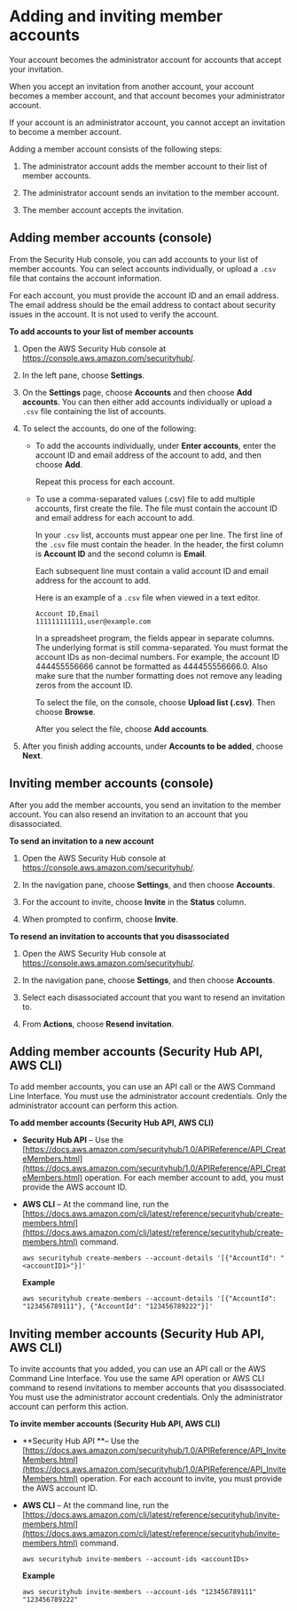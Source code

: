 # Adding and inviting member accounts<a name="securityhub-accounts-add-invite"></a>

Your account becomes the administrator account for accounts that accept your invitation\.

When you accept an invitation from another account, your account becomes a member account, and that account becomes your administrator account\.

If your account is an administrator account, you cannot accept an invitation to become a member account\.

Adding a member account consists of the following steps:

1. The administrator account adds the member account to their list of member accounts\.

1. The administrator account sends an invitation to the member account\.

1. The member account accepts the invitation\. 

## Adding member accounts \(console\)<a name="securityhub-add-accounts-console"></a>

From the Security Hub console, you can add accounts to your list of member accounts\. You can select accounts individually, or upload a `.csv` file that contains the account information\.

For each account, you must provide the account ID and an email address\. The email address should be the email address to contact about security issues in the account\. It is not used to verify the account\.

**To add accounts to your list of member accounts**

1. Open the AWS Security Hub console at [https://console\.aws\.amazon\.com/securityhub/](https://console.aws.amazon.com/securityhub/)\.

1. In the left pane, choose **Settings**\.

1. On the **Settings** page, choose **Accounts** and then choose **Add accounts**\. You can then either add accounts individually or upload a `.csv` file containing the list of accounts\.

1. To select the accounts, do one of the following:
   + To add the accounts individually, under **Enter accounts**, enter the account ID and email address of the account to add, and then choose **Add**\.

     Repeat this process for each account\.
   + To use a comma\-separated values \(\.csv\) file to add multiple accounts, first create the file\. The file must contain the account ID and email address for each account to add\.

     In your `.csv` list, accounts must appear one per line\. The first line of the `.csv` file must contain the header\. In the header, the first column is **Account ID** and the second column is **Email**\.

     Each subsequent line must contain a valid account ID and email address for the account to add\.

     Here is an example of a `.csv` file when viewed in a text editor\.

     ```
     Account ID,Email
     111111111111,user@example.com
     ```

     In a spreadsheet program, the fields appear in separate columns\. The underlying format is still comma\-separated\. You must format the account IDs as non\-decimal numbers\. For example, the account ID 444455556666 cannot be formatted as 444455556666\.0\. Also make sure that the number formatting does not remove any leading zeros from the account ID\.

     To select the file, on the console, choose **Upload list \(\.csv\)**\. Then choose **Browse**\.

     After you select the file, choose **Add accounts**\.

1. After you finish adding accounts, under **Accounts to be added**, choose **Next**\.

## Inviting member accounts \(console\)<a name="securityhub-invite-accounts-console"></a>

After you add the member accounts, you send an invitation to the member account\. You can also resend an invitation to an account that you disassociated\.

**To send an invitation to a new account**

1. Open the AWS Security Hub console at [https://console\.aws\.amazon\.com/securityhub/](https://console.aws.amazon.com/securityhub/)\.

1. In the navigation pane, choose **Settings**, and then choose **Accounts**\. 

1. For the account to invite, choose **Invite** in the **Status** column\.

1. When prompted to confirm, choose **Invite**\.

**To resend an invitation to accounts that you disassociated**

1. Open the AWS Security Hub console at [https://console\.aws\.amazon\.com/securityhub/](https://console.aws.amazon.com/securityhub/)\.

1. In the navigation pane, choose **Settings**, and then choose **Accounts**\. 

1. Select each disassociated account that you want to resend an invitation to\.

1. From **Actions**, choose **Resend invitation**\.

## Adding member accounts \(Security Hub API, AWS CLI\)<a name="securityhub-add-accounts-api-cli"></a>

To add member accounts, you can use an API call or the AWS Command Line Interface\. You must use the administrator account credentials\. Only the administrator account can perform this action\.

**To add member accounts \(Security Hub API, AWS CLI\)**
+ **Security Hub API** – Use the [https://docs.aws.amazon.com/securityhub/1.0/APIReference/API_CreateMembers.html](https://docs.aws.amazon.com/securityhub/1.0/APIReference/API_CreateMembers.html) operation\. For each member account to add, you must provide the AWS account ID\.
+ **AWS CLI** – At the command line, run the [https://docs.aws.amazon.com/cli/latest/reference/securityhub/create-members.html](https://docs.aws.amazon.com/cli/latest/reference/securityhub/create-members.html) command\.

  ```
  aws securityhub create-members --account-details '[{"AccountId": "<accountID1>"}]'
  ```

  **Example**

  ```
  aws securityhub create-members --account-details '[{"AccountId": "123456789111"}, {"AccountId": "123456789222"}]'
  ```

## Inviting member accounts \(Security Hub API, AWS CLI\)<a name="securityhub-invite-accounts-api-cli"></a>

To invite accounts that you added, you can use an API call or the AWS Command Line Interface\. You use the same API operation or AWS CLI command to resend invitations to member accounts that you disassociated\. You must use the administrator account credentials\. Only the administrator account can perform this action\.

**To invite member accounts \(Security Hub API, AWS CLI\)**
+ **Security Hub API **– Use the [https://docs.aws.amazon.com/securityhub/1.0/APIReference/API_InviteMembers.html](https://docs.aws.amazon.com/securityhub/1.0/APIReference/API_InviteMembers.html) operation\. For each account to invite, you must provide the AWS account ID\.
+ **AWS CLI** – At the command line, run the [https://docs.aws.amazon.com/cli/latest/reference/securityhub/invite-members.html](https://docs.aws.amazon.com/cli/latest/reference/securityhub/invite-members.html) command\.

  ```
  aws securityhub invite-members --account-ids <accountIDs>
  ```

  **Example**

  ```
  aws securityhub invite-members --account-ids "123456789111" "123456789222"
  ```